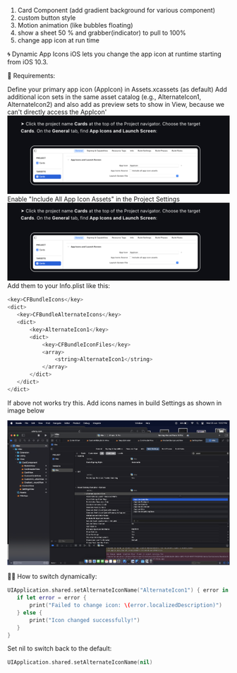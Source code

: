 1. Card Component (add gradient background for various component)
2. custom button style
3. Motion animation (like bubbles floating)
4. show a sheet 50 % and grabber(indicator) to pull to 100%
5. change app icon at run time


🌀 Dynamic App Icons
iOS lets you change the app icon at runtime starting from iOS 10.3.

📌 Requirements:

Define your primary app icon (AppIcon) in Assets.xcassets (as default)
Add additional icon sets in the same asset catalog (e.g., AlternateIcon1, AlternateIcon2) and also add as preview sets to show in View, because we can't directly access the AppIcon'
![](images/1.png)
Enable "Include All App Icon Assets" in the Project Settings
![](images/1.png)
Add them to your Info.plist like this:

 ```swift
<key>CFBundleIcons</key>
<dict>
    <key>CFBundleAlternateIcons</key>
    <dict>
        <key>AlternateIcon1</key>
        <dict>
            <key>CFBundleIconFiles</key>
            <array>
                <string>AlternateIcon1</string>
            </array>
        </dict>
    </dict>
</dict>
```
If above not works try this. Add icons names in build Settings as shown in image below

![](images/3.png)

🧑‍💻 How to switch dynamically:

 ```swift
UIApplication.shared.setAlternateIconName("AlternateIcon1") { error in
    if let error = error {
        print("Failed to change icon: \(error.localizedDescription)")
    } else {
        print("Icon changed successfully!")
    }
}

```
Set nil to switch back to the default:

 ```swift
UIApplication.shared.setAlternateIconName(nil)

```


